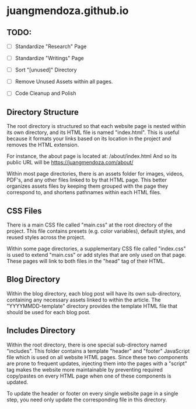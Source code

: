 # juangmendoza.github.io

## TODO:
- [ ] Standardize "Research" Page
- [ ] Standardize "Writings" Page
- [ ] Sort "[unused]" Directory
- [ ] Remove Unused Assets within all pages.
- [ ] Code Cleanup and Polish


## Directory Structure
The root directory is structured so that each website page is nested within its own directory, and its HTML file is named "index.html". This is useful because it formats your links based on its location in the project and removes the HTML extension.

For instance, the about page is located at:  /about/index.html
And so its public URL will be  https://juangmendoza.com/about/

Within most page directories, there is an assets folder for images, videos, PDF's, and any other files linked to by that HTML page. This better organizes assets files by keeping them grouped with the page they correspond to, and shortens pathnames within each HTML files.

## CSS Files
There is a main CSS file called "main.css" at the root directory of the project. This file contains presets (e.g. color variables), default styles, and reused styles across the project.

Within some page directories, a supplementary CSS file called "index.css" is used to extend "main.css" or add styles that are only used on that page. These pages will link to both files in the "head" tag of their HTML.

## Blog Directory
Within the blog directory, each blog post will have its own sub-directory, containing any necessary assets linked to within the article. The "YYYYMMDD-template" directory provides the template HTML file that should be used for each blog post.

## Includes Directory
Within the root directory, there is one special sub-directory named "includes". This folder contains a template "header" and "footer" JavaScript file which is used on all website HTML pages. Since these two components are prone to frequent updates, injecting them into the pages with a "script" tag makes the website more maintainable by preventing required copy/pastes on every HTML page when one of these components is updated.

To update the header or footer on every single website page in a single step, you need only update the corresponding file in this directory.
